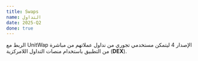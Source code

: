 ```yaml
---
title: Swaps
name: التداول
date: 2025-Q2
done: true
---
```

الربط مع UnitWap الإصدار 4 ليتمكن مستخدمي تجوري من نداول عملاتهم من مباشرة من التطبيق باستخدام منصات التداول اللامركزية (**DEX**).
